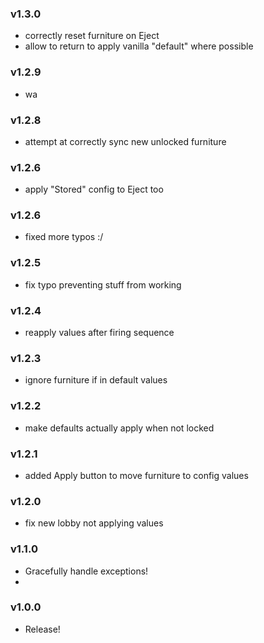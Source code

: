 ### v1.3.0
- correctly reset furniture on Eject
- allow to return to apply vanilla "default" where possible

### v1.2.9
- wa

### v1.2.8
- attempt at correctly sync new unlocked furniture

### v1.2.6
- apply "Stored" config to Eject too

### v1.2.6
- fixed more typos :/

### v1.2.5
- fix typo preventing stuff from working

### v1.2.4
- reapply values after firing sequence

### v1.2.3
- ignore furniture if in default values

### v1.2.2
- make defaults actually apply when not locked

### v1.2.1
- added Apply button to move furniture to config values

### v1.2.0
- fix new lobby not applying values

### v1.1.0
- Gracefully handle exceptions!
- 
### v1.0.0
- Release!

